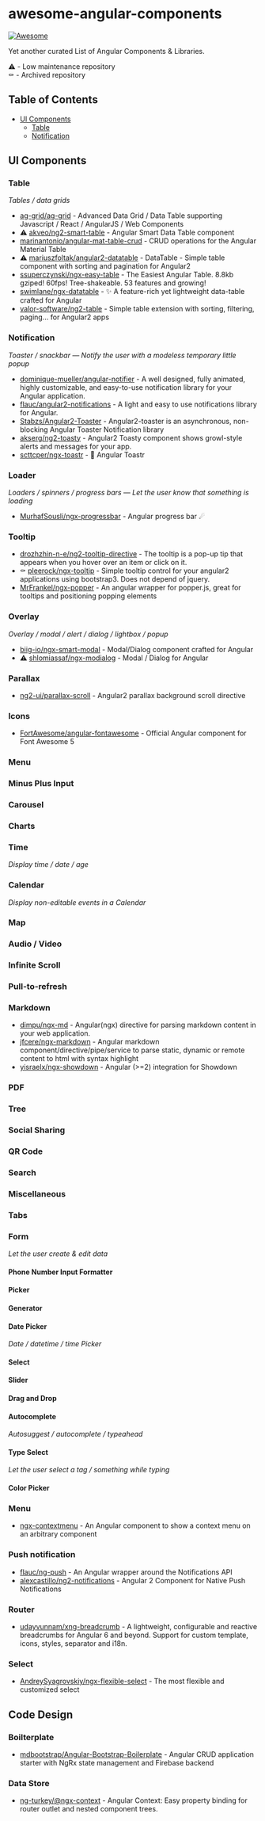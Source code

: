 awesome-angular-components
===

[![Awesome](https://cdn.rawgit.com/sindresorhus/awesome/d7305f38d29fed78fa85652e3a63e154dd8e8829/media/badge.svg)](https://github.com/sindresorhus/awesome)

Yet another curated List of Angular Components &amp; Libraries. 

:warning: - Low maintenance repository  
:coffin: - Archived repository  

## Table of Contents
- [UI Components](https://github.com/is2ei/awesome-angular-components/blob/master/README.md#ui-components)
  - [Table](https://github.com/is2ei/awesome-angular-components/blob/master/README.md#table)
  - [Notification](https://github.com/is2ei/awesome-angular-components/blob/master/README.md#notification)

## UI Components

### Table

*Tables / data grids*

- [ag-grid/ag-grid](https://github.com/ag-grid/ag-grid) - Advanced Data Grid / Data Table supporting Javascript / React / AngularJS / Web Components
- :warning: [akveo/ng2-smart-table](https://github.com/akveo/ng2-smart-table) - Angular Smart Data Table component
- [marinantonio/angular-mat-table-crud](https://github.com/marinantonio/angular-mat-table-crud) - CRUD operations for the Angular Material Table
- :warning: [mariuszfoltak/angular2-datatable](https://github.com/mariuszfoltak/angular2-datatable) - DataTable - Simple table component with sorting and pagination for Angular2
- [ssuperczynski/ngx-easy-table](https://github.com/ssuperczynski/ngx-easy-table) - The Easiest Angular Table. 8.8kb gziped! 60fps! Tree-shakeable. 53 features and growing!
- [swimlane/ngx-datatable](https://github.com/swimlane/ngx-datatable) - ✨ A feature-rich yet lightweight data-table crafted for Angular
- [valor-software/ng2-table](https://github.com/valor-software/ng2-table) - Simple table extension with sorting, filtering, paging... for Angular2 apps

### Notification

*Toaster / snackbar — Notify the user with a modeless temporary little popup*

- [dominique-mueller/angular-notifier](https://github.com/dominique-mueller/angular-notifier) - A well designed, fully animated, highly customizable, and easy-to-use notification library for your Angular application. 
- [flauc/angular2-notifications](https://github.com/flauc/angular2-notifications) - A light and easy to use notifications library for Angular.
- [Stabzs/Angular2-Toaster](https://github.com/stabzs/Angular2-Toaster) - Angular2-toaster is an asynchronous, non-blocking Angular Toaster Notification library
- [akserg/ng2-toasty](https://github.com/akserg/ng2-toasty) - Angular2 Toasty component shows growl-style alerts and messages for your app.
- [scttcper/ngx-toastr](https://github.com/scttcper/ngx-toastr) - 🍞 Angular Toastr

### Loader

*Loaders / spinners / progress bars — Let the user know that something is loading*

- [MurhafSousli/ngx-progressbar](https://github.com/MurhafSousli/ngx-progressbar) - Angular progress bar ☄

### Tooltip

- [drozhzhin-n-e/ng2-tooltip-directive](https://github.com/drozhzhin-n-e/ng2-tooltip-directive) - The tooltip is a pop-up tip that appears when you hover over an item or click on it.
- :coffin: [pleerock/ngx-tooltip](https://github.com/pleerock/ngx-tooltip) - Simple tooltip control for your angular2 applications using bootstrap3. Does not depend of jquery.
- [MrFrankel/ngx-popper](https://github.com/MrFrankel/ngx-popper) - An angular wrapper for popper.js, great for tooltips and positioning popping elements

### Overlay

*Overlay / modal / alert / dialog / lightbox / popup*

- [biig-io/ngx-smart-modal](https://github.com/biig-io/ngx-smart-modal) - Modal/Dialog component crafted for Angular
- :warning: [shlomiassaf/ngx-modialog](https://github.com/shlomiassaf/ngx-modialog) - Modal / Dialog for Angular

### Parallax

- [ng2-ui/parallax-scroll](https://github.com/ng2-ui/parallax-scroll) - Angular2 parallax background scroll directive

### Icons

- [FortAwesome/angular-fontawesome](https://github.com/FortAwesome/angular-fontawesome) - Official Angular component for Font Awesome 5

### Menu

### Minus Plus Input

### Carousel

### Charts

### Time

*Display time / date / age*

### Calendar

*Display non-editable events in a Calendar*

### Map

### Audio / Video

### Infinite Scroll

### Pull-to-refresh

### Markdown

- [dimpu/ngx-md](https://github.com/dimpu/ngx-md) - Angular(ngx) directive for parsing markdown content in your web application.
- [jfcere/ngx-markdown](https://github.com/jfcere/ngx-markdown) - Angular markdown component/directive/pipe/service to parse static, dynamic or remote content to html with syntax highlight 
- [yisraelx/ngx-showdown](https://github.com/yisraelx/ngx-showdown) - Angular (>=2) integration for Showdown

### PDF

### Tree

### Social Sharing

### QR Code

### Search

### Miscellaneous

### Tabs

### Form

*Let the user create & edit data*

#### Phone Number Input Formatter

#### Picker

#### Generator

#### Date Picker

*Date / datetime / time Picker*

#### Select

#### Slider

#### Drag and Drop

#### Autocomplete

*Autosuggest / autocomplete / typeahead*

#### Type Select

*Let the user select a tag / something while typing*

#### Color Picker

### Menu

 - [ngx-contextmenu](https://github.com/isaacplmann/ngx-contextmenu) - An Angular component to show a context menu on an arbitrary component

### Push notification

- [flauc/ng-push](https://github.com/flauc/ng-push) - An Angular wrapper around the Notifications API 
- [alexcastillo/ng2-notifications](https://github.com/alexcastillo/ng2-notifications) - Angular 2 Component for Native Push Notifications

### Router

- [udayvunnam/xng-breadcrumb](https://github.com/udayvunnam/xng-breadcrumb) - A lightweight, configurable and reactive breadcrumbs for Angular 6 and beyond. Support for custom template, icons, styles, separator and i18n.

### Select

- [AndreySyagrovskiy/ngx-flexible-select](https://github.com/AndreySyagrovskiy/ngx-flexible-select) - The most flexible and customized select

## Code Design

### Boilterplate

- [mdbootstrap/Angular-Bootstrap-Boilerplate](https://github.com/mdbootstrap/Angular-Bootstrap-Boilerplate) - Angular CRUD application starter with NgRx state management and Firebase backend 

### Data Store

- [ng-turkey/@ngx-context](https://github.com/ng-turkey/ngx-context) - Angular Context: Easy property binding for router outlet and nested component trees.
